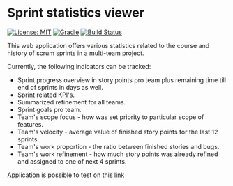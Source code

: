 # Sprint statistics viewer

[![License: MIT](https://img.shields.io/badge/License-MIT-blue.svg)](https://opensource.org/licenses/MIT)
[![Gradle](https://img.shields.io/badge/gradle-v6.4-blue)](https://img.shields.io/badge/gradle-v6.4-blue)
[![Build Status](https://travis-ci.org/BranislavBeno/Sprint-Statistics-Viewer.svg?branch=master)](https://travis-ci.org/BranislavBeno/Sprint-Statistics-Viewer)


This web application offers various statistics related to the course and history of scrum sprints in a multi-team project.

Currently, the following indicators can be tracked:

*  Sprint progress overview in story points pro team plus remaining time till end of sprints in days as well.
*  Sprint related KPI's.
*  Summarized refinement for all teams.
*  Sprint goals pro team.
*  Team's scope focus - how was set priority to particular scope of features.
*  Team's velocity - average value of finished story points for the last 12 sprints.
*  Team's work proportion - the ratio between finished stories and bugs.
*  Team's work refinement - how much story points was already refined and assigned to one of next 4 sprints.

Application is possible to test on this [link](sprint-stats-viewer.eu-central-1.elasticbeanstalk.com)
